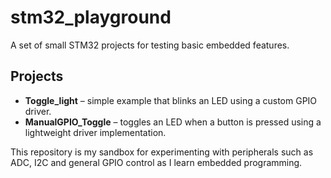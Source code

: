# stm32_playground

A set of small STM32 projects for testing basic embedded features.

## Projects

- **Toggle_light** – simple example that blinks an LED using a custom GPIO driver.
- **ManualGPIO_Toggle** – toggles an LED when a button is pressed using a
  lightweight driver implementation.

This repository is my sandbox for experimenting with peripherals such as ADC,
I2C and general GPIO control as I learn embedded programming.
